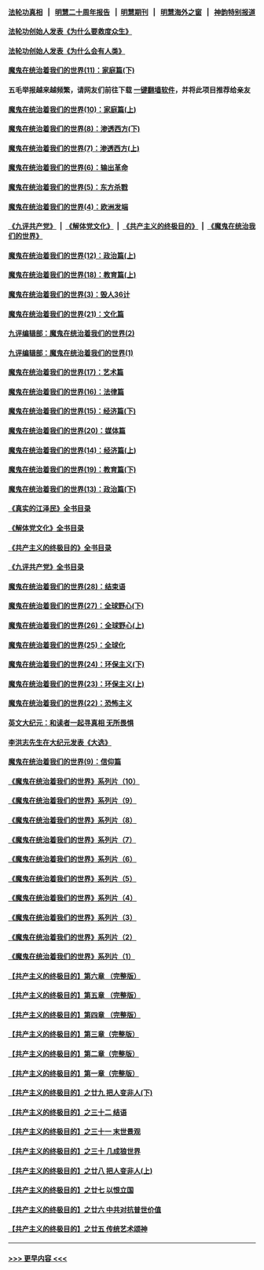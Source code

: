 #### [法轮功真相](https://github.com/gfw-breaker/truth/blob/master/README.md?t=0) &nbsp;&nbsp;|&nbsp;&nbsp; [明慧二十周年报告](https://github.com/gfw-breaker/mh-reports/blob/master/README.md?t=0) &nbsp;&nbsp;|&nbsp;&nbsp;[明慧期刊](https://github.com/gfw-breaker/mh-qikan) &nbsp;&nbsp;|&nbsp;&nbsp; [明慧海外之窗](https://github.com/gfw-breaker/mh-news/blob/master/README.md?t=0) &nbsp;&nbsp;|&nbsp;&nbsp; [神韵特别报道](https://github.com/gfw-breaker/mh-news/blob/master/shenyun.md?t=0)
#### [法轮功创始人发表《为什么要救度众生》](../pages/nsc422/n13975246.md?t=06270043) 
#### [法轮功创始人发表《为什么会有人类》](../pages/nsc422/n13912117.md?t=06270043) 
#### [魔鬼在统治着我们的世界(11)：家庭篇(下)](../pages/nsc422/n10440961.md?t=06270043) 
#### 五毛举报越来越频繁，请网友们前往下载 [一键翻墙软件](https://github.com/gfw-breaker/ssr-accounts)，并将此项目推荐给亲友
#### [魔鬼在统治着我们的世界(10)：家庭篇(上)](../pages/nsc422/n10435448.md?t=06270043) 
#### [魔鬼在统治着我们的世界(8)：渗透西方(下)](../pages/nsc422/n10429603.md?t=06270043) 
#### [魔鬼在统治着我们的世界(7)：渗透西方(上)](../pages/nsc422/n10426013.md?t=06270043) 
#### [魔鬼在统治着我们的世界(6)：输出革命](../pages/nsc422/n10421536.md?t=06270043) 
#### [魔鬼在统治着我们的世界(5)：东方杀戮](../pages/nsc422/n10417707.md?t=06270043) 
#### [魔鬼在统治着我们的世界(4)：欧洲发端](../pages/nsc422/n10414890.md?t=06270043) 
#### [《九评共产党》](https://github.com/begood0513/9ping.md/blob/master/README.md) &nbsp;|&nbsp; [《解体党文化》](../../../../jtdwh.md/blob/master/README.md)  &nbsp;|&nbsp; [《共产主义的终极目的》](../../../../gczydzjmd.md/blob/master/README.md) &nbsp;|&nbsp; [《魔鬼在统治我们的世界》](../../../../mgztzwmdsj.md/blob/master/README.md) 
#### [魔鬼在统治着我们的世界(12)：政治篇(上)](../pages/nsc422/n10444576.md?t=06270043) 
#### [魔鬼在统治着我们的世界(18)：教育篇(上)](../pages/nsc422/n10526970.md?t=06270043) 
#### [魔鬼在统治着我们的世界(3)：毁人36计](../pages/nsc422/n10411583.md?t=06270043) 
#### [魔鬼在统治着我们的世界(21)：文化篇](../pages/nsc422/n10597706.md?t=06270043) 
#### [九评编辑部：魔鬼在统治着我们的世界(2)](../pages/nsc422/n10410036.md?t=06270043) 
#### [九评编辑部：魔鬼在统治着我们的世界(1)](../pages/nsc422/n10406825.md?t=06270043) 
#### [魔鬼在统治着我们的世界(17)：艺术篇](../pages/nsc422/n10499093.md?t=06270043) 
#### [魔鬼在统治着我们的世界(16)：法律篇](../pages/nsc422/n10485969.md?t=06270043) 
#### [魔鬼在统治着我们的世界(15)：经济篇(下)](../pages/nsc422/n10469975.md?t=06270043) 
#### [魔鬼在统治着我们的世界(20)：媒体篇](../pages/nsc422/n10586579.md?t=06270043) 
#### [魔鬼在统治着我们的世界(14)：经济篇(上)](../pages/nsc422/n10457370.md?t=06270043) 
#### [魔鬼在统治着我们的世界(19)：教育篇(下)](../pages/nsc422/n10564808.md?t=06270043) 
#### [魔鬼在统治着我们的世界(13)：政治篇(下)](../pages/nsc422/n10448270.md?t=06270043) 
#### [《真实的江泽民》全书目录](../pages/nsc422/n13721399.md?t=06270043) 
#### [《解体党文化》全书目录](../pages/nsc422/n13721157.md?t=06270043) 
#### [《共产主义的终极目的》全书目录](../pages/nsc422/n13721048.md?t=06270043) 
#### [《九评共产党》全书目录](../pages/nsc422/n13708085.md?t=06270043) 
#### [魔鬼在统治着我们的世界(28)：结束语](../pages/nsc422/n10936246.md?t=06270043) 
#### [魔鬼在统治着我们的世界(27)：全球野心(下)](../pages/nsc422/n10928319.md?t=06270043) 
#### [魔鬼在统治着我们的世界(26)：全球野心(上)](../pages/nsc422/n10900318.md?t=06270043) 
#### [魔鬼在统治着我们的世界(25)：全球化](../pages/nsc422/n10788205.md?t=06270043) 
#### [魔鬼在统治着我们的世界(24)：环保主义(下)](../pages/nsc422/n10695307.md?t=06270043) 
#### [魔鬼在统治着我们的世界(23)：环保主义(上)](../pages/nsc422/n10688613.md?t=06270043) 
#### [魔鬼在统治着我们的世界(22)：恐怖主义](../pages/nsc422/n10614727.md?t=06270043) 
#### [英文大纪元：和读者一起寻真相 无所畏惧](../pages/nsc422/n12542027.md?t=06270043) 
#### [李洪志先生在大纪元发表《大选》](../pages/nsc422/n12534746.md?t=06270043) 
#### [魔鬼在统治着我们的世界(9)：信仰篇](../pages/nsc422/n10432159.md?t=06270043) 
#### [《魔鬼在统治着我们的世界》系列片（10）](../pages/nsc422/n12292670.md?t=06270043) 
#### [《魔鬼在统治着我们的世界》系列片（9）](../pages/nsc422/n12290859.md?t=06270043) 
#### [《魔鬼在统治着我们的世界》系列片（8）](../pages/nsc422/n12287445.md?t=06270043) 
#### [《魔鬼在统治着我们的世界》系列片（7）](../pages/nsc422/n12283425.md?t=06270043) 
#### [《魔鬼在统治着我们的世界》系列片（6）](../pages/nsc422/n12282314.md?t=06270043) 
#### [《魔鬼在统治着我们的世界》系列片（5）](../pages/nsc422/n12281419.md?t=06270043) 
#### [《魔鬼在统治着我们的世界》系列片（4）](../pages/nsc422/n12274024.md?t=06270043) 
#### [《魔鬼在统治着我们的世界》系列片（3）](../pages/nsc422/n12271322.md?t=06270043) 
#### [《魔鬼在统治着我们的世界》系列片（2）](../pages/nsc422/n12269049.md?t=06270043) 
#### [《魔鬼在统治着我们的世界》系列片（1）](../pages/nsc422/n12267575.md?t=06270043) 
#### [【共产主义的终极目的】第六章 （完整版）](../pages/nsc422/n11428913.md?t=06270043) 
#### [【共产主义的终极目的】第五章 （完整版）](../pages/nsc422/n11428912.md?t=06270043) 
#### [【共产主义的终极目的】第四章 （完整版）](../pages/nsc422/n11428907.md?t=06270043) 
#### [【共产主义的终极目的】第三章（完整版）](../pages/nsc422/n11428848.md?t=06270043) 
#### [【共产主义的终极目的】第二章（完整版）](../pages/nsc422/n11428831.md?t=06270043) 
#### [【共产主义的终极目的】第一章（完整版）](../pages/nsc422/n11417651.md?t=06270043) 
#### [【共产主义的终极目的】之廿九 把人变非人(下)](../pages/nsc422/n11344140.md?t=06270043) 
#### [【共产主义的终极目的】之三十二 结语](../pages/nsc422/n11360535.md?t=06270043) 
#### [【共产主义的终极目的】之三十一 末世景观](../pages/nsc422/n11351129.md?t=06270043) 
#### [【共产主义的终极目的】之三十 几成狼世界](../pages/nsc422/n11348280.md?t=06270043) 
#### [【共产主义的终极目的】之廿八 把人变非人(上)](../pages/nsc422/n11340492.md?t=06270043) 
#### [【共产主义的终极目的】之廿七 以恨立国](../pages/nsc422/n11336944.md?t=06270043) 
#### [【共产主义的终极目的】之廿六 中共对抗普世价值](../pages/nsc422/n11324785.md?t=06270043) 
#### [【共产主义的终极目的】之廿五 传统艺术颂神](../pages/nsc422/n11296396.md?t=06270043) 

----
#### [ >>> 更早内容 <<< ](../indexes/nsc422-earlier.md)
